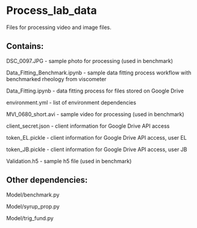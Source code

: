 # Process_lab_data
Files for processing video and image files.


## Contains:

DSC_0097.JPG - sample photo for processing (used in benchmark)

Data_Fitting_Benchmark.ipynb - sample data fitting process workflow with benchmarked rheology from viscometer

Data_Fitting.ipynb - data fitting process for files stored on Google Drive

environment.yml - list of environment dependencies

MVI_0680_short.avi - sample video for processing (used in benchmark)

client_secret.json - client information for Google Drive API access

token_EL.pickle - client information for Google Drive API access, user EL

token_JB.pickle - client information for Google Drive API access, user JB

Validation.h5 - sample h5 file (used in benchmark)

## Other dependencies:

Model/benchmark.py

Model/syrup_prop.py

Model/trig_fund.py
